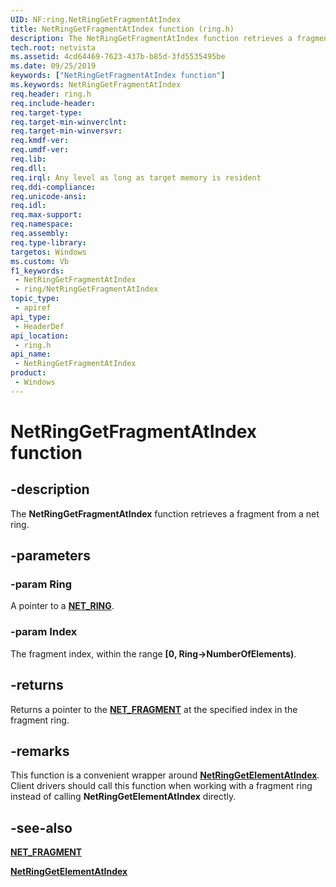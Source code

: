 ```yaml
---
UID: NF:ring.NetRingGetFragmentAtIndex
title: NetRingGetFragmentAtIndex function (ring.h)
description: The NetRingGetFragmentAtIndex function retrieves a fragment from a net ring.
tech.root: netvista
ms.assetid: 4cd64469-7623-437b-b85d-3fd5535495be
ms.date: 09/25/2019
keywords: ["NetRingGetFragmentAtIndex function"]
ms.keywords: NetRingGetFragmentAtIndex
req.header: ring.h
req.include-header: 
req.target-type: 
req.target-min-winverclnt: 
req.target-min-winversvr: 
req.kmdf-ver: 
req.umdf-ver: 
req.lib: 
req.dll: 
req.irql: Any level as long as target memory is resident
req.ddi-compliance: 
req.unicode-ansi: 
req.idl: 
req.max-support: 
req.namespace: 
req.assembly: 
req.type-library: 
targetos: Windows
ms.custom: Vb
f1_keywords:
 - NetRingGetFragmentAtIndex
 - ring/NetRingGetFragmentAtIndex
topic_type:
 - apiref
api_type:
 - HeaderDef
api_location:
 - ring.h
api_name:
 - NetRingGetFragmentAtIndex
product:
 - Windows
---
```


# NetRingGetFragmentAtIndex function


## -description

The **NetRingGetFragmentAtIndex** function retrieves a fragment from a net ring.

## -parameters

### -param Ring

A pointer to a [**NET_RING**](../ring/ns-ring-_net_ring.md).

### -param Index

The fragment index, within the range **[0, Ring->NumberOfElements)**.

## -returns

Returns a pointer to the [**NET_FRAGMENT**](../fragment/ns-fragment-_net_fragment.md) at the specified index in the fragment ring.

## -remarks

This function is a convenient wrapper around [**NetRingGetElementAtIndex**](../ring/nf-ring-netringgetelementatindex.md). Client drivers should call this function when working with a fragment ring instead of calling **NetRingGetElementAtIndex** directly.

## -see-also

[**NET_FRAGMENT**](../fragment/ns-fragment-_net_fragment.md)

[**NetRingGetElementAtIndex**](../ring/nf-ring-netringgetelementatindex.md)

